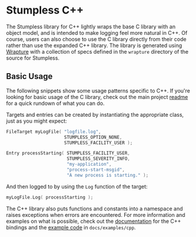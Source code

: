 # Stumpless C++

The Stumpless library for C++ lightly wraps the base C library with an object
model, and is intended to make logging feel more natural in C++. Of course,
users can also choose to use the C library directly from their code rather than
use the expanded C++ library. The library is generated using
[Wrapture](https://github.com/goatshriek/wrapture) with a collection of specs
defined in the `wrapture` directory of the source for Stumpless.

## Basic Usage
The following snippets show some usage patterns specific to C++. If you're
looking for basic usage of the C library, check out the main project
[readme](https://github.com/goatshriek/stumpless/blob/master/README.md) for a
quick rundown of what you can do.

Targets and entries can be created by instantiating the appropriate class, just
as you might expect:

```cpp
FileTarget myLogFile( "logfile.log",
                      STUMPLESS_OPTION_NONE,
                      STUMPLESS_FACILITY_USER );

Entry processStarting( STUMPLESS_FACILITY_USER,
                       STUMPLESS_SEVERITY_INFO,
                       "my-application",
                       "process-start-msgid",
                       "A new process is starting." );
```

And then logged to by using the `Log` function of the target:

```cpp
myLogFile.Log( processStarting );
```

The C++ library also puts functions and constants into a namespace and raises
exceptions when errors are encountered. For more information and examples on
what is possible, check out the
[documentation](https://goatshriek.github.io/stumpless/cpp/) for the C++
bindings and the
[example code](https://goatshriek.github.io/stumpless/examples/cpp.html) in
`docs/examples/cpp`.
